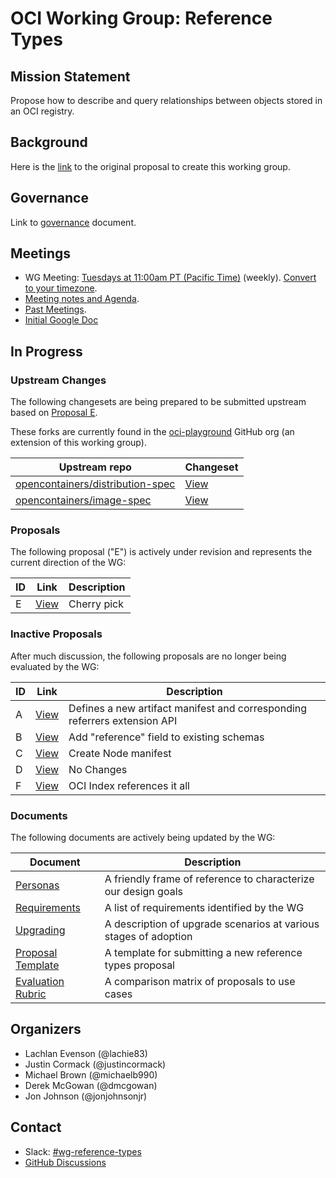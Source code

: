 # OCI Working Group: Reference Types

## Mission Statement

Propose how to describe and query relationships between objects stored in an OCI registry.

## Background

Here is the [link](https://github.com/opencontainers/tob/blob/main/proposals/wg-reference-types.md)
to the original proposal to create this working group.

## Governance

Link to [governance](./GOVERNANCE.md) document.

## Meetings

* WG Meeting: [Tuesdays at 11:00am PT (Pacific Time)](https://zoom.us/j/92128676364) (weekly). [Convert to your timezone](https://dateful.com/convert/pt-pacific-time?t=11am).
* [Meeting notes and Agenda](https://hackmd.io/bGIxKAxPROi8KlwZMQioXQ?edit).
* [Past Meetings](https://github.com/opencontainers/wg-reference-types/tree/main/minutes).
* [Initial Google Doc](https://docs.google.com/document/d/1SVOWQTowigXzbYdorzfa7tMmrcm91yK12LvSONqziJY/edit)

## In Progress

### Upstream Changes

The following changesets are being prepared to be submitted upstream based on
[Proposal E](./docs/proposals/PROPOSAL_E.md).

These forks are currently found in the [oci-playground](https://github.com/oci-playground)
GitHub org (an extension of this working group).

| Upstream repo                                                                            | Changeset                                                                                                      |
| ---------------------------------------------------------------------------------------- | -------------------------------------------------------------------------------------------------------------- |
| [opencontainers/distribution-spec](https://github.com/opencontainers/distribution-spec)  | [View](https://github.com/opencontainers/distribution-spec/compare/main...oci-playground:distribution-spec:pr) |
| [opencontainers/image-spec](https://github.com/opencontainers/image-spec)                | [View](https://github.com/opencontainers/image-spec/compare/main...oci-playground:image-spec:pr)               |

### Proposals

The following proposal ("E") is actively under revision and represents the
current direction of the WG:

| ID | Link                                   | Description  |
| -- | -------------------------------------- | ------------ |
| E  | [View](./docs/proposals/PROPOSAL_E.md) | Cherry pick  |

### Inactive Proposals

After much discussion, the following proposals are no longer being evaluated by the WG:

| ID | Link                                   | Description                                                               |
| -- | -------------------------------------- | ------------------------------------------------------------------------- |
| A  | [View](./docs/proposals/PROPOSAL_A.md) | Defines a new artifact manifest and corresponding referrers extension API |
| B  | [View](./docs/proposals/PROPOSAL_B.md) | Add "reference" field to existing schemas                                 |
| C  | [View](./docs/proposals/PROPOSAL_C.md) | Create Node manifest                                                      |
| D  | [View](./docs/proposals/PROPOSAL_D.md) | No Changes                                                                |
| F  | [View](./docs/proposals/PROPOSAL_F.md) | OCI Index references it all                                               |

### Documents

The following documents are actively being updated by the WG:

| Document                                | Description                                                      |
| --------------------------------------- | ---------------------------------------------------------------- |
| [Personas](./docs/PERSONAS.md)          | A friendly frame of reference to characterize our design goals   |
| [Requirements](./docs/REQUIREMENTS.md)  | A list of requirements identified by the WG                      |
| [Upgrading](./docs/UPGRADING.md)        | A description of upgrade scenarios at various stages of adoption |
| [Proposal Template](./docs/TEMPLATE.md) | A template for submitting a new reference types proposal         |
| [Evaluation Rubric](./docs/RUBRIC.md) | A comparison matrix of proposals to use cases         |

## Organizers

* Lachlan Evenson (@lachie83)
* Justin Cormack (@justincormack)
* Michael Brown (@michaelb990)
* Derek McGowan (@dmcgowan)
* Jon Johnson (@jonjohnsonjr)

## Contact

* Slack: [#wg-reference-types](https://opencontainers.slack.com/messages/wg-api-expression)
* [GitHub Discussions](https://github.com/opencontainers/wg-reference-types/discussions)
